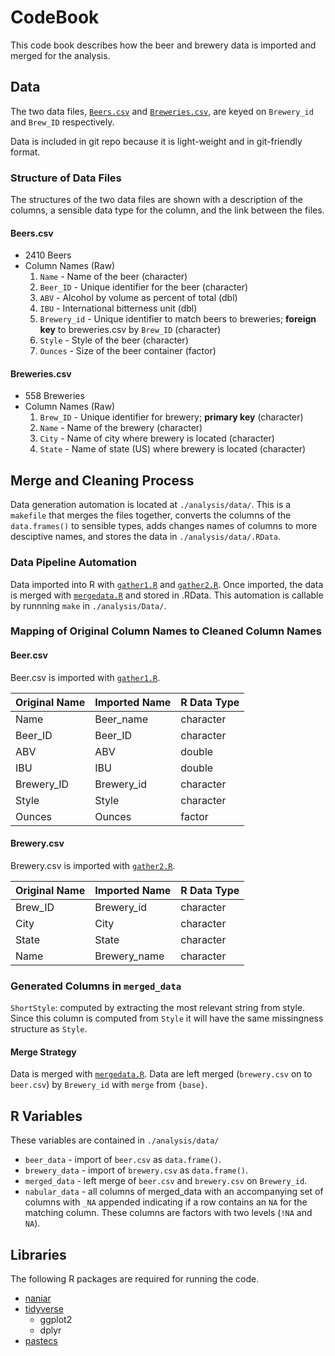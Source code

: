 # CodeBook

This code book describes how the beer and brewery data is imported and merged for the analysis.

## Data

The two data files, [`Beers.csv`](https://github.com/KThompson0308/beeranalysis/blob/master/analysis/data/Beers.csv) and [`Breweries.csv`](https://github.com/KThompson0308/beeranalysis/blob/master/analysis/data/Breweries.csv), are keyed on `Brewery_id` and `Brew_ID` respectively.

Data is included in git repo because it is light-weight and in git-friendly format.

### Structure of Data Files

The structures of the two data files are shown with a description of the columns, a sensible data type for the column, and the link between the files.

#### Beers.csv

* 2410 Beers
* Column Names (Raw)
  1. `Name`         - Name of the beer (character)
  2. `Beer_ID`      - Unique identifier for the beer (character)
  3. `ABV`          - Alcohol by volume as percent of total (dbl)
  4. `IBU`          - International bitterness unit (dbl)
  5. `Brewery_id`   - Unique identifier to match beers to breweries; **foreign key** to breweries.csv by `Brew_ID` (character)
  6. `Style`        - Style of the beer (character)
  7. `Ounces`       - Size of the beer container (factor)

#### Breweries.csv

* 558 Breweries
* Column Names (Raw)
  1. `Brew_ID`      - Unique identifier for brewery; **primary key** (character)
  2. `Name`         - Name of the brewery (character)
  3. `City`         - Name of city where brewery is located (character)
  4. `State`        - Name of state (US) where brewery is located (character)

## Merge and Cleaning Process

Data generation automation is located at `./analysis/data/`. This is a `makefile` that merges the files together, converts the columns of the `data.frames()` to sensible types, adds changes names of columns to more desciptive names, and stores the data in `./analysis/data/.RData`.

### Data Pipeline Automation

Data imported into R with [`gather1.R`](https://github.com/KThompson0308/beeranalysis/blob/master/analysis/data/gather1.R) and [`gather2.R`](https://github.com/KThompson0308/beeranalysis/blob/master/analysis/data/gather2.R). Once imported, the data is merged with [`mergedata.R`](https://github.com/KThompson0308/beeranalysis/blob/master/analysis/data/mergedata.R) and stored in .RData. This automation is callable by runnning `make` in `./analysis/Data/`.

### Mapping of Original Column Names to Cleaned Column Names

#### Beer.csv

Beer.csv is imported with [`gather1.R`](https://github.com/KThompson0308/beeranalysis/blob/master/analysis/data/gather1.R).

| Original Name | Imported Name | R Data Type |
|:-----------|:-----------|:------------------|
| Name       | Beer_name  | character         |
| Beer_ID    | Beer_ID    | character         |
| ABV        | ABV        | double            |
| IBU        | IBU        | double            |
| Brewery_ID | Brewery_id | character         |
| Style      | Style      | character         |
| Ounces     | Ounces     | factor            |

#### Brewery.csv

Brewery.csv is imported with [`gather2.R`](https://github.com/KThompson0308/beeranalysis/blob/master/analysis/data/gather2.R).

| Original Name | Imported Name | R Data Type |
|:-----------|:-----------|:------------------|
| Brew_ID    | Brewery_id | character         |
| City       | City       | character         |
| State      | State      | character         |
| Name       | Brewery_name | character       |

### Generated Columns in `merged_data`

`ShortStyle`: computed by extracting the most relevant string from style. Since this column is computed from `Style` it will have the same missingness structure as `Style`.

#### Merge Strategy

Data is merged with [`mergedata.R`](https://github.com/KThompson0308/beeranalysis/blob/master/analysis/data/mergedata.R). Data are left merged (`brewery.csv` on to `beer.csv`) by `Brewery_id` with `merge` from `{base}`.

## R Variables

These variables are contained in `./analysis/data/`

* `beer_data` - import of `beer.csv` as `data.frame()`.
* `brewery_data` - import of `brewery.csv` as `data.frame()`.
* `merged_data` - left merge of `beer.csv` and `brewery.csv` on `Brewery_id`.
* `nabular_data` - all columns of merged_data with an accompanying set of columns with `_NA` appended indicating if a row contains an `NA` for the matching column. These columns are factors with two levels (`!NA` and `NA`).

## Libraries

The following R packages are required for running the code.

* [naniar](https://github.com/njtierney/naniar)
* [tidyverse](https://www.tidyverse.org/)
  * ggplot2
  * dplyr
* [pastecs](https://cran.r-project.org/web/packages/pastecs/index.html)
